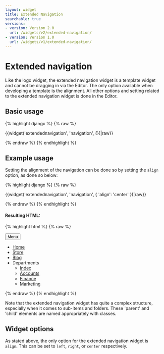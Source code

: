 ```yaml
---
layout: widget
title: Extended Navigation
searchable: true
versions:
- version: Version 2.0
  url: /widgets/v2/extended-navigation/
- version: Version 1.0
  url: /widgets/v1/extended-navigation/
---
```


# Extended navigation

Like the logo widget, the extended navigation widget is a template widget and cannot be dragging in via the Editor. The only option available when developing a template is the alignment. All other options and setting related to the extended navigation widget is done in the Editor.

## Basic usage

{% highlight django %}
{% raw %}

  {{widget('extendednavigation', 'navigation', {})|raw}}

{% endraw %}
{% endhighlight %}

## Example usage

Setting the alignment of the navigation can be done so by setting the ```align``` option, as done so below:

{% highlight django %}
{% raw %}

  {{widget('extendednavigation', 'navigation', {
    'align': 'center'
  })|raw}}

{% endraw %}
{% endhighlight %}


#### Resulting HTML:

{% highlight html %}
{% raw %}

<div id="page-zones__template-widgets__extendednavigation-centernavigation" class="widget  widget--template-widget" data-widget-type="extendednavigation">
  <div class="bk-extendednavigation  extendednavigation  widget__extendednavigation  align-center">
    <button class="js-pull  navigation-toggle  icon  icon--bars  extendednavigation__navigation-toggle">Menu</button>
    <nav class="navigation-body  extendednavigation__navigation-body">
      <ul class="navigation-list  extendednavigation__navigation-list  js-menu-list  itemcount-7">
        <li id="menu-item_1" class="navigation-item  extendednavigation__navigation-item home selected">
          <a href="/" class="item-name  extendednavigation__item-name">Home</a>
        </li>
        <li id="menu-item_2" class="navigation-item  extendednavigation__navigation-item page">
          <a href="/store" class="item-name  extendednavigation__item-name">Store</a>
        </li>
        <li id="menu-item_3" class="navigation-item  extendednavigation__navigation-item page">
          <a href="/blog" class="item-name  extendednavigation__item-name">Blog</a>
        </li>
        <li id="menu-item_4" class="navigation-item  extendednavigation__navigation-item folder" aria-haspopup="true">
          <span class="item-name  item-name--parent  extendednavigation__item-name">Departments</span>
          <ul class="navigation-list  navigation-list--children  extendednavigation__navigation-list  itemcount-4">
            <li id="menu-item_4" class="navigation-item  navigation-item--child  extendednavigation__navigation-item index">
              <a href="/departments/index" class="item-name  extendednavigation__item-name">Index</a>
            </li>
            <li id="menu-item_5" class="navigation-item  navigation-item--child  extendednavigation__navigation-item page">
              <a href="/departments/accounts" class="item-name  extendednavigation__item-name">Accounts</a>
            </li>
            <li id="menu-item_6" class="navigation-item  navigation-item--child  extendednavigation__navigation-item page">
              <a href="/departments/finance" class="item-name  extendednavigation__item-name">Finance</a>
            </li>
            <li id="menu-item_7" class="navigation-item  navigation-item--child  extendednavigation__navigation-item page">
              <a href="/departments/marketing" class="item-name  extendednavigation__item-name">Marketing</a>
            </li>
          </ul>
        </li>
      </ul>
    </nav>
  </div>
</div>

{% endraw %}
{% endhighlight %}

Note that the extended navigation widget has quite a complex structure, especially when it comes to sub-items and folders. These 'parent' and 'child' elements are named appropriately with classes.

## Widget options

As stated above, the only option for the extended navigation widget is ```align```. This can be set to ```left```, ```right```, or ```center``` respectively.
